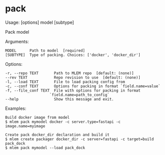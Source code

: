 # pack
Usage:  [options] model [subtype]

Pack model

Arguments:

	MODEL      Path to model  [required]
	[SUBTYPE]  Type of packing. Choices: ['docker', 'docker_dir']

Options:

	-r, --repo TEXT       Path to MLEM repo  [default: (none)]
	--rev TEXT            Repo revision to use  [default: (none)]
	-l, --load TEXT       File to load packing config from
	-c, --conf TEXT       Options for packing in format `field.name=value`
	-f, --file_conf TEXT  File with options for packing in format
                        `field.name=path_to_config`
	--help                Show this message and exit.

Examples:

    Build docker image from model
    $ mlem pack mymodel docker -c server.type=fastapi -c image.name=myimage

    Create pack docker_dir declaration and build it
    $ mlem create packager docker_dir -c server=fastapi -c target=build pack_dock
    $ mlem pack mymodel --load pack_dock